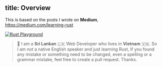 title: Overview
---

This is based on the posts I wrote on **Medium**, https://medium.com/learning-rust

[![Rust Playground](images/learning_rust_medium.jpg)](https://medium.com/learning-rust)

> 🐣 I am a **Sri Lankan** 🇱🇰 Web Developer who lives in **Vietnam** 🇻🇳. So I am not a native English speaker and just learning Rust, If you found any mistake or something need to be changed, even a spelling or a grammar mistake, feel free to create a pull request. Thanks.